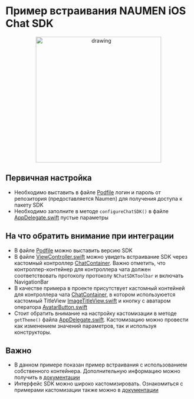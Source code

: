 # Пример встраивания NAUMEN iOS Chat SDK 

<p align="center">
<img src="https://i.ibb.co/KLyLXq1/IMG-5835.png" alt="drawing" width="340"/>
</p>

## Первичная настройка
- Необходимо выставить в файле [Podfile](https://github.com/nauphone/iOS-Chat-SDK-Integration-Example/blob/master/Podfile) логин и пароль от репозитория (предоставляется Naumen) для получения доступа к пакету SDK
- Необходимо заполните в методе ```configureChatSDK()``` в файле [AppDelegate.swift](https://github.com/nauphone/iOS-Chat-SDK-Integration-Example/blob/master/iOS%20Chat%20SDK%20Integration%20Example/AppDelegate.swift) пустые параметры

## На что обратить внимание при интеграции
- В файле [Podfile](https://github.com/nauphone/iOS-Chat-SDK-Integration-Example/blob/master/Podfile) можно выставить версию SDK
- В файле [ViewController.swift](https://github.com/nauphone/iOS-Chat-SDK-Integration-Example/blob/master/iOS%20Chat%20SDK%20Integration%20Example/ViewController.swift) можно увидеть встраивание SDK через кастомный контроллер [ChatContainer](https://github.com/nauphone/iOS-Chat-SDK-Integration-Example/blob/master/iOS%20Chat%20SDK%20Integration%20Example/ChatContainer.swift). Важно отметить, что контроллер-контейнер для контроллера чата должен соответствовать протоколу протоколу ```NChatSDKToolbar``` и включать NavigationBar
- В качестве примера в проекте присутствует кастомный контейней для контроллера чата [ChatContainer](https://github.com/nauphone/iOS-Chat-SDK-Integration-Example/blob/master/iOS%20Chat%20SDK%20Integration%20Example/ChatContainer.swift), в котором используюется кастомный TitleView [ImageTitleView.swift](https://github.com/nauphone/iOS-Chat-SDK-Integration-Example/blob/master/iOS%20Chat%20SDK%20Integration%20Example/ImageTitleView.swift) и кнопку с аватаром оператора [AvatarButton.swift](https://github.com/nauphone/iOS-Chat-SDK-Integration-Example/blob/master/iOS%20Chat%20SDK%20Integration%20Example/AvatarButton.swift)
- Стоит обратить внимание на настройку кастомизации в методе ```getTheme()``` файла  [AppDelegate.swift](https://github.com/nauphone/iOS-Chat-SDK-Integration-Example/blob/master/iOS%20Chat%20SDK%20Integration%20Example/AppDelegate.swift). Кастомизацию можно провести как изменением значений параметров, так и используя конструкторы.

## Важно
- В данном примере показан пример встраивания с использованием собственного контейнера. Дополнительную информацию можно получить в [документации](https://callcenter.naumen.ru/docs/ru/ncc76/ncc/web/ncc.htm#Integration/MobileSDK_Chat/MobileSDK_iOS/MobileSDK_IOS.htm%3FTocPath%3D%25D0%2598%25D0%25BD%25D1%2582%25D0%25B5%25D0%25B3%25D1%2580%25D0%25B0%25D1%2586%25D0%25B8%25D0%25BE%25D0%25BD%25D0%25BD%25D1%258B%25D0%25B5%2520%25D0%25B2%25D0%25BE%25D0%25B7%25D0%25BC%25D0%25BE%25D0%25B6%25D0%25BD%25D0%25BE%25D1%2581%25D1%2582%25D0%25B8%7CSDK%2520%25D0%25B4%25D0%25BB%25D1%258F%2520%25D0%25B8%25D0%25BD%25D1%2582%25D0%25B5%25D0%25B3%25D1%2580%25D0%25B0%25D1%2586%25D0%25B8%25D0%25B8%2520NCC-%25D1%2587%25D0%25B0%25D1%2582%25D0%25B0%2520%25D0%25B2%2520%25D0%25BC%25D0%25BE%25D0%25B1%25D0%25B8%25D0%25BB%25D1%258C%25D0%25BD%25D1%258B%25D0%25B5%2520%25D0%25BF%25D1%2580%25D0%25B8%25D0%25BB%25D0%25BE%25D0%25B6%25D0%25B5%25D0%25BD%25D0%25B8%25D1%258F%7CNCC-%25D1%2587%25D0%25B0%25D1%2582%2520iOS%2520SDK%7C_____0)
- Интерфейс SDK можно широко кастомизировать. Ознакомиться с примерами кастомизации также можно в [документации](https://callcenter.naumen.ru/docs/ru/ncc76/ncc/web/ncc.htm#Integration/MobileSDK_Chat/MobileSDK_iOS/MobileSDK_IOS_View.htm%3FTocPath%3D%25D0%2598%25D0%25BD%25D1%2582%25D0%25B5%25D0%25B3%25D1%2580%25D0%25B0%25D1%2586%25D0%25B8%25D0%25BE%25D0%25BD%25D0%25BD%25D1%258B%25D0%25B5%2520%25D0%25B2%25D0%25BE%25D0%25B7%25D0%25BC%25D0%25BE%25D0%25B6%25D0%25BD%25D0%25BE%25D1%2581%25D1%2582%25D0%25B8%7CSDK%2520%25D0%25B4%25D0%25BB%25D1%258F%2520%25D0%25B8%25D0%25BD%25D1%2582%25D0%25B5%25D0%25B3%25D1%2580%25D0%25B0%25D1%2586%25D0%25B8%25D0%25B8%2520NCC-%25D1%2587%25D0%25B0%25D1%2582%25D0%25B0%2520%25D0%25B2%2520%25D0%25BC%25D0%25BE%25D0%25B1%25D0%25B8%25D0%25BB%25D1%258C%25D0%25BD%25D1%258B%25D0%25B5%2520%25D0%25BF%25D1%2580%25D0%25B8%25D0%25BB%25D0%25BE%25D0%25B6%25D0%25B5%25D0%25BD%25D0%25B8%25D1%258F%7CNCC-%25D1%2587%25D0%25B0%25D1%2582%2520iOS%2520SDK%7C%25D0%259D%25D0%25B0%25D1%2581%25D1%2582%25D1%2580%25D0%25BE%25D0%25B9%25D0%25BA%25D0%25B0%2520%25D0%25B2%25D0%25BD%25D0%25B5%25D1%2588%25D0%25BD%25D0%25B5%25D0%25B3%25D0%25BE%2520%25D0%25B2%25D0%25B8%25D0%25B4%25D0%25B0%2520NCC-%25D1%2587%25D0%25B0%25D1%2582%25D0%25B0%7C_____0)

